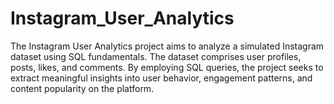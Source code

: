 # Instagram_User_Analytics
The Instagram User Analytics project aims to analyze a  simulated Instagram dataset using SQL fundamentals. The dataset comprises user  profiles, posts, likes, and comments. By employing SQL queries, the project seeks to  extract meaningful insights into user behavior, engagement patterns, and content  popularity on the platform.
